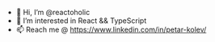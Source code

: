 - 👋 Hi, I’m @reactoholic
- 👀 I’m interested in React && TypeScript
- 📫 Reach me @ https://www.linkedin.com/in/petar-kolev/
